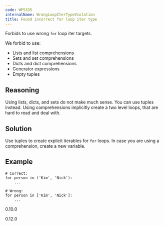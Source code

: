 ```yaml
---
code: WPS335
internalName: WrongLoopIterTypeViolation
title: Found incorrect for loop iter type
---
```


Forbids to use wrong `for` loop iter targets.

We forbid to use:

  - Lists and list comprehensions
  - Sets and set comprehensions
  - Dicts and dict comprehensions
  - Generator expressions
  - Empty tuples

<!-- end list -->

## Reasoning
Using lists, dicts, and sets do not make much sense. You can use
tuples instead. Using comprehensions implicitly create a two level
loops, that are hard to read and deal with.

## Solution
Use tuples to create explicit iterables for `for` loops. In case you
are using a comprehension, create a new variable.

## Example

    # Correct:
    for person in ('Kim', 'Nick'):
        ...
    
    # Wrong:
    for person in ['Kim', 'Nick']:
        ...

<div class="versionadded">

0.10.0

</div>

<div class="versionchanged">

0.12.0

</div>